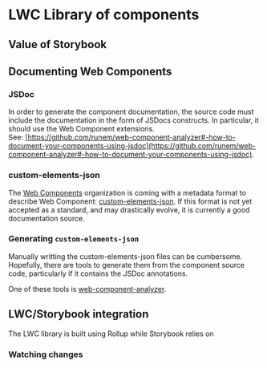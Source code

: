# LWC Library of components

## Value of Storybook


## Documenting Web Components

### JSDoc

In order to generate the component documentation, the source code must include the documentation in the form of JSDocs constructs. In particular, it should use the Web Component extensions.  
See: [https://github.com/runem/web-component-analyzer#-how-to-document-your-components-using-jsdoc](https://github.com/runem/web-component-analyzer#-how-to-document-your-components-using-jsdoc).

### custom-elements-json

The [Web Components](https://www.webcomponents.org/) organization is coming with a metadata format to describe Web Component: [custom-elements-json](https://github.com/webcomponents/custom-elements-json). If this format is not yet accepted as a standard, and may drastically evolve, it is currently a good documentation source.

### Generating `custom-elements-json`

Manually writting the custom-elements-json files can be cumbersome. Hopefully, there are tools to generate them from the component source code, particularly if it contains the JSDoc annotations.  

One of these tools is [web-component-analyzer](https://github.com/runem/web-component-analyzer). 

## LWC/Storybook integration

The LWC library is built using Rollup while Storybook relies on 

### Watching changes

